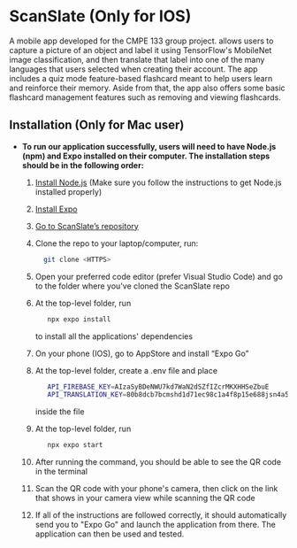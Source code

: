 # ScanSlate (Only for IOS)

A mobile app developed for the CMPE 133 group project. allows users to capture a picture of an object and label it using TensorFlow's MobileNet image classification, and then translate that label into one of the many languages that users selected when creating their account. The app includes a quiz mode feature-based flashcard meant to help users learn and reinforce their memory. Aside from that, the app also offers some basic flashcard management features such as removing and viewing flashcards.

## Installation (Only for Mac user)
- **To run our application successfully, users will need to have Node.js (npm) and Expo installed on their computer. The installation steps should be in the following order:**

  1. [Install Node.js](https://nodejs.org/en) (Make sure you follow the instructions to get Node.js installed properly)
  2. [Install Expo](https://docs.expo.dev/bare/installing-expo-modules/#automatic-installation)
  3. [Go to ScanSlate’s repository](https://github.com/Luceium/Scanslate-2.0/tree/main)
  4. Clone the repo to your laptop/computer, run:
      ```bash
        git clone <HTTPS>
      ```
  5. Open your preferred code editor (prefer Visual Studio Code) and go to the folder where you've cloned the ScanSlate repo
  6. At the top-level folder, run
     ```bash
        npx expo install
     ```
     to install all the applications' dependencies

  7. On your phone (IOS), go to AppStore and install “Expo Go”
  8. At the top-level folder, create a .env file and place 
     ```bash
        API_FIREBASE_KEY=AIzaSyBDeNWU7kd7WaN2dSZfIZcrMKXHHSeZbuE
        API_TRANSLATION_KEY=80b8dcb7bcmshd1d71ec98c1a4f8p15e688jsn4a5be83f4daf
     ```
     inside the file
  9. At the top-level folder, run
     ```bash
        npx expo start
     ```
  10. After running the command, you should be able to see the QR code in the terminal
  11. Scan the QR code with your phone's camera, then click on the link that shows in your camera view while scanning the QR code
  12. If all of the instructions are followed correctly, it should automatically send you to "Expo Go" and launch the application from there. The application can then be used and tested.
 

